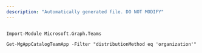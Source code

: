 ```yaml
---
description: "Automatically generated file. DO NOT MODIFY"
---
```


```powershellv2

Import-Module Microsoft.Graph.Teams

Get-MgAppCatalogTeamApp -Filter "distributionMethod eq 'organization'" 

```